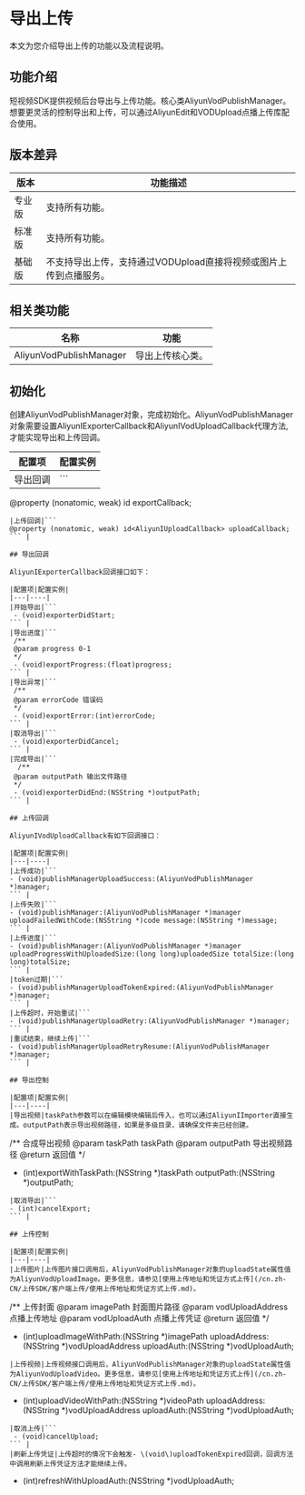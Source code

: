 # 导出上传

本文为您介绍导出上传的功能以及流程说明。

## 功能介绍

短视频SDK提供视频后台导出与上传功能。核心类AliyunVodPublishManager。想要更灵活的控制导出和上传，可以通过AliyunEdit和VODUpload点播上传库配合使用。

## 版本差异

|版本|功能描述|
|--|----|
|专业版|支持所有功能。|
|标准版|支持所有功能。|
|基础版|不支持导出上传，支持通过VODUpload直接将视频或图片上传到点播服务。|

## 相关类功能

|名称|功能|
|--|--|
|AliyunVodPublishManager|导出上传核心类。|

## 初始化

创建AliyunVodPublishManager对象，完成初始化。AliyunVodPublishManager对象需要设置AliyunIExporterCallback和AliyunIVodUploadCallback代理方法,才能实现导出和上传回调。

|配置项|配置实例|
|---|----|
|导出回调|```
@property (nonatomic, weak) id<AliyunIExporterCallback> exportCallback;
``` |
|上传回调|```
@property (nonatomic, weak) id<AliyunIUploadCallback> uploadCallback;
``` |

## 导出回调

AliyunIExporterCallback回调接口如下：

|配置项|配置实例|
|---|----|
|开始导出|```
 - (void)exporterDidStart;
``` |
|导出进度|```
 /**
 @param progress 0-1
 */
 - (void)exportProgress:(float)progress;
``` |
|导出异常|```
 /**
 @param errorCode 错误码
 */
 - (void)exportError:(int)errorCode;
``` |
|取消导出|```
 - (void)exporterDidCancel;
``` |
|完成导出|```
  /**
 @param outputPath 输出文件路径
 */
 - (void)exporterDidEnd:(NSString *)outputPath;
``` |

## 上传回调

AliyunIVodUploadCallback有如下回调接口：

|配置项|配置实例|
|---|----|
|上传成功|```
- (void)publishManagerUploadSuccess:(AliyunVodPublishManager *)manager;
``` |
|上传失败|```
- (void)publishManager:(AliyunVodPublishManager *)manager uploadFailedWithCode:(NSString *)code message:(NSString *)message;
``` |
|上传进度|```
- (void)publishManager:(AliyunVodPublishManager *)manager uploadProgressWithUploadedSize:(long long)uploadedSize totalSize:(long long)totalSize;
``` |
|token过期|```
- (void)publishManagerUploadTokenExpired:(AliyunVodPublishManager *)manager;
``` |
|上传超时，开始重试|```
- (void)publishManagerUploadRetry:(AliyunVodPublishManager *)manager;
``` |
|重试结束，继续上传|```
- (void)publishManagerUploadRetryResume:(AliyunVodPublishManager *)manager;
``` |

## 导出控制

|配置项|配置实例|
|---|----|
|导出视频|taskPath参数可以在编辑模块编辑后传入，也可以通过AliyunIImporter直接生成。outputPath表示导出视频路径，如果是多级目录，请确保文件夹已经创建。

```
/**
 合成导出视频
 @param taskPath taskPath
 @param outputPath 导出视频路径
 @return 返回值
 */
- (int)exportWithTaskPath:(NSString *)taskPath outputPath:(NSString *)outputPath;
``` |
|取消导出|```
- (int)cancelExport;
``` |

## 上传控制

|配置项|配置实例|
|---|----|
|上传图片|上传图片接口调用后，AliyunVodPublishManager对象的uploadState属性值为AliyunVodUploadImage。更多信息，请参见[使用上传地址和凭证方式上传](/cn.zh-CN/上传SDK/客户端上传/使用上传地址和凭证方式上传.md)。

```
/**
 上传封面
 @param imagePath 封面图片路径
 @param vodUploadAddress 点播上传地址
 @param vodUploadAuth 点播上传凭证
 @return 返回值
 */
- (int)uploadImageWithPath:(NSString *)imagePath
              uploadAddress:(NSString *)vodUploadAddress
                 uploadAuth:(NSString *)vodUploadAuth;
``` |
|上传视频|上传视频接口调用后，AliyunVodPublishManager对象的uploadState属性值为AliyunVodUploadVideo。更多信息，请参见[使用上传地址和凭证方式上传](/cn.zh-CN/上传SDK/客户端上传/使用上传地址和凭证方式上传.md)。

```
- (int)uploadVideoWithPath:(NSString *)videoPath
              uploadAddress:(NSString *)vodUploadAddress
                 uploadAuth:(NSString *)vodUploadAuth;
``` |
|取消上传|```
 - (void)cancelUpload;
``` |
|刷新上传凭证|上传超时的情况下会触发- \(void\)uploadTokenExpired回调，回调方法中调用刷新上传凭证方法才能继续上传。

```
- (int)refreshWithUploadAuth:(NSString *)vodUploadAuth;
``` |

